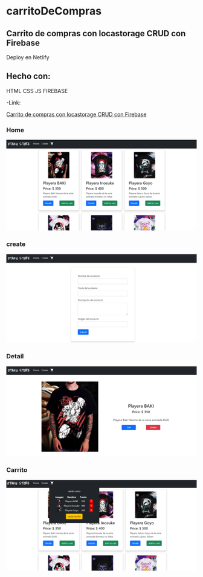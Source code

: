 # carritoDeCompras

## Carrito de compras con locastorage CRUD con Firebase
Deploy en Netlify      

## Hecho con:
HTML CSS JS FIREBASE

-Link:  

[Carrito de compras con locastorage CRUD con Firebase](https://kodemia-reto.netlify.app/index.html)  
### Home
![](img/Home.png)

### create
![](img/create.png)

### Detail
![](img/Detail.png)

### Carrito
![](img/carrito.png)


